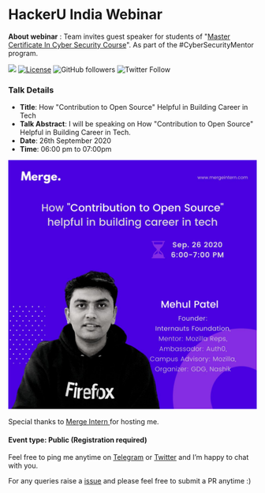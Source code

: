 # HackerU India Webinar

**About webinar** : Team invites guest speaker for students of "[Master Certificate In Cyber Security Course](https://www.jigsawacademy.com/master-certificate-in-cyber-security-red-team/)". As part of the #CyberSecurityMentor program.

[![](https://img.shields.io/badge/Mehul-Patel-brightgreen.svg?colorB=00ff00)](https://www.rowdymehul.com)
[![License](https://img.shields.io/badge/License-Apache%202.0-blue.svg)](https://opensource.org/licenses/Apache-2.0)
![GitHub followers](https://img.shields.io/github/followers/rowdymehul?style=social)
![Twitter Follow](https://img.shields.io/twitter/follow/rowdymehul?style=social)


### Talk Details 

* **Title**: How "Contribution to Open Source" Helpful in Building Career in Tech
* **Talk Abstract**: I will be speaking on How "Contribution to Open Source" Helpful in Building Career in Tech.
* **Date**: 26th September 2020
* **Time**: 06:00 pm to 07:00pm 

![](images/mehul-speaker.jpg)

Special thanks to [Merge Intern ](https://www.linkedin.com/company/mergeintern) for hosting me.

#### Event type: Public (Registration required)

Feel free to ping me anytime on [Telegram](http://telegram.me/rowdymehul) or [Twitter](http://twitter.com/rowdymehul) and I’m happy to chat with you.

For any queries raise a [issue](https://github.com/rowdymehul/Merge-Intern-Webinar/issues) and please feel free to submit a PR anytime :) 

